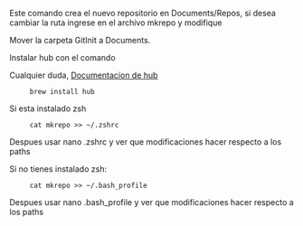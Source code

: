 Este comando crea el nuevo repositorio en Documents/Repos, si desea cambiar la ruta ingrese en el archivo mkrepo y modifique

Mover la carpeta GitInit a Documents.

Instalar hub con el comando 

Cualquier duda, [Documentacion de hub](https://github.com/github/hub)
~~~
     brew install hub
~~~

Si esta instalado zsh
~~~
     cat mkrepo >> ~/.zshrc
~~~
Despues usar nano .zshrc y ver que modificaciones hacer respecto a los paths


Si no tienes instalado zsh:
~~~
     cat mkrepo >> ~/.bash_profile
~~~
Despues usar nano .bash_profile y ver que modificaciones hacer respecto a los paths
